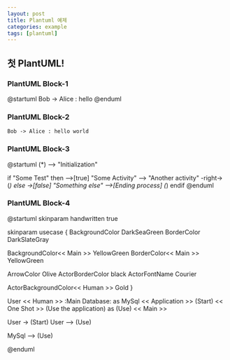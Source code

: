 ```yaml
---
layout: post
title: Plantuml 예제
categories: example
tags: [plantuml]
---
```


## 첫 PlantUML!

### PlantUML Block-1

@startuml
Bob -> Alice : hello
@enduml

### PlantUML Block-2

``` plantuml!
Bob -> Alice : hello world
```

### PlantUML Block-3

@startuml
(*) --> "Initialization"

if "Some Test" then
  -->[true] "Some Activity"
  --> "Another activity"
  -right-> (*)
else
  ->[false] "Something else"
  -->[Ending process] (*)
endif
@enduml

### PlantUML Block-4

@startuml
skinparam handwritten true

skinparam usecase {
  BackgroundColor DarkSeaGreen
  BorderColor DarkSlateGray

  BackgroundColor<< Main >> YellowGreen
  BorderColor<< Main >> YellowGreen

  ArrowColor Olive
  ActorBorderColor black
  ActorFontName Courier

  ActorBackgroundColor<< Human >> Gold
}

User << Human >>
:Main Database: as MySql << Application >>
(Start) << One Shot >>
(Use the application) as (Use) << Main >>

User -> (Start)
User --> (Use)

MySql --> (Use)

@enduml
